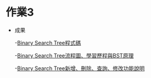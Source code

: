 # 作業3
 * 成果
 
      -[Binary Search Tree程式碼](https://github.com/pignini/as/blob/master/HW3/binary_search_tree_06170129.py)
      
      -[Binary Search Tree流程圖、學習歷程與BST原理](https://github.com/pignini/as/blob/master/HW3/Binary%20Search%20Tree流程圖、學習歷程與BST原理.md)
      
      -[Binary Search Tree新增、刪除、查詢、修改功能說明](https://github.com/pignini/as/blob/master/HW3/Binary%20Search%20Tree新增、刪除、查詢、修改功能說明.md)
